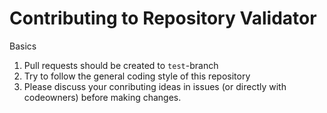 # Contributing to Repository Validator

Basics
1. Pull requests should be created to `test`-branch
1. Try to follow the general coding style of this repository
1. Please discuss your conributing ideas in issues (or directly with codeowners) before making changes.
